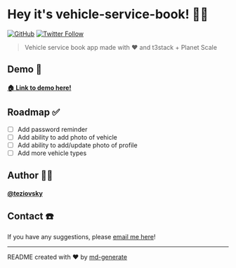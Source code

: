 # Hey it's vehicle-service-book! 🖖🏼

[![GitHub](https://img.shields.io/github/license/teziovsky/vehicle-service-book?style=plastic)](https://choosealicense.com/licenses/mit/)
[![Twitter Follow](https://img.shields.io/twitter/follow/teziovsky?style=social)](https://www.twitter.com/teziovsky)

> Vehicle service book app made with ❤️ and t3stack + Planet Scale

## Demo 👀

#### [🏠 Link to demo here!](https://vehicle-service-book.jakubsoboczynski.pl/)

## Roadmap ✅

- [ ] Add password reminder
- [ ] Add ability to add photo of vehicle
- [ ] Add ability to add/update photo of profile
- [ ] Add more vehicle types

## Author 🙎🏼‍

#### [@teziovsky](https://www.github.com/teziovsky)

## Contact ☎️

If you have any suggestions, please [email me here](mailto:kontakt@jakubsoboczynski.pl)!

---

README created with ❤️ by [md-generate](https://www.npmjs.com/package/md-generate)
